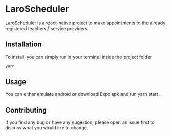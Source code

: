 # LaroScheduler

LaroScheduler is a react-native project to make appointments to the already registered teachers / service providers.

## Installation

To install, you can simply run in your terminal inside the project folder

```bash
yarn
```

## Usage

You can either emulate android or download Expo apk and run yarn start .

## Contributing

If you find any bug or have any sugestion, please open an issue first to discuss what you would like to change.
